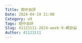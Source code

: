 ```yaml
---
Title: 期中自評
Date: 2024-04-19 11:00
Category: w9
Tags: 期中自評
Slug: 41123111-2024-week-9-網誌😁
Author: 41123111
---
```




